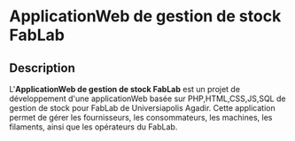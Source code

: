 # ApplicationWeb de gestion de stock FabLab

## Description
L'**ApplicationWeb de gestion de stock FabLab** est un projet de développement d'une applicationWeb basée sur PHP,HTML,CSS,JS,SQL de gestion de stock pour FabLab de Universiapolis Agadir. Cette application permet de gérer les fournisseurs, les consommateurs, les machines, les filaments, ainsi que les opérateurs du FabLab.
